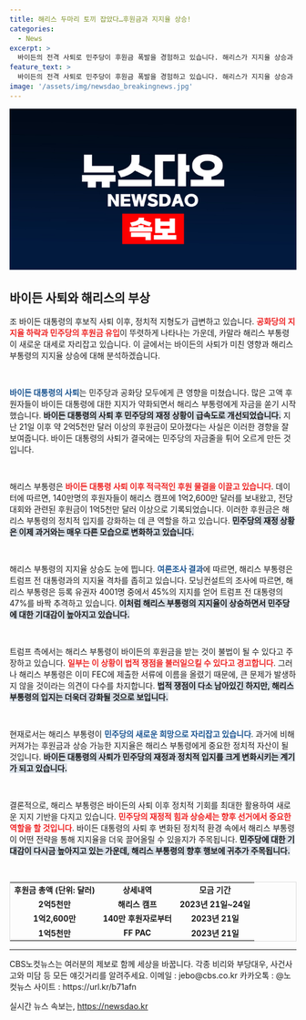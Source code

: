 ```yaml
---
title: 해리스 두마리 토끼 잡았다…후원금과 지지율 상승!
categories:
  - News
excerpt: >
  바이든의 전격 사퇴로 민주당이 후원금 폭발을 경험하고 있습니다. 해리스가 지지율 상승과 함께 2억5천만 달러 이상을 모금하며, 공화당의 기세를 꺾었습니다. 법적 논란 속에서도 민주당은 준수한 자금력을 확보하여 쩐의 전쟁에 나설 준비가 되어 있습니다.
feature_text: >
  바이든의 전격 사퇴로 민주당이 후원금 폭발을 경험하고 있습니다. 해리스가 지지율 상승과 함께 2억5천만 달러 이상을 모금하며, 공화당의 기세를 꺾었습니다. 법적 논란 속에서도 민주당은 준수한 자금력을 확보하여 쩐의 전쟁에 나설 준비가 되어 있습니다.
image: '/assets/img/newsdao_breakingnews.jpg'
---
```


<p><img src="/assets/img/newsdao_breakingnews.jpg" alt="koreaapp 속보" /></p>

<h2 data-ke-size="size26">바이든 사퇴와 해리스의 부상</h2>

<p data-ke-size="size16">조 바이든 대통령의 후보직 사퇴 이후, 정치적 지형도가 급변하고 있습니다. <b><span style="color: #ee2323;">공화당의 지지율 하락과 민주당의 후원금 유입</span></b>이 뚜렷하게 나타나는 가운데, 카말라 해리스 부통령이 새로운 대세로 자리잡고 있습니다. 이 글에서는 바이든의 사퇴가 미친 영향과 해리스 부통령의 지지율 상승에 대해 분석하겠습니다.</p>

<p data-ke-size="size16">&nbsp;</p>

<p><b><span style="color: #1a5490;">바이든 대통령의 사퇴</span></b>는 민주당과 공화당 모두에게 큰 영향을 미쳤습니다. 많은 고액 후원자들이 바이든 대통령에 대한 지지가 약화되면서 해리스 부통령에게 자금을 쏟기 시작했습니다. <b><span style="background-color: #21538527;">바이든 대통령의 사퇴 후 민주당의 재정 상황이 급속도로 개선되었습니다.</span></b> 지난 21일 이후 약 2억5천만 달러 이상의 후원금이 모아졌다는 사실은 이러한 경향을 잘 보여줍니다. 바이든 대통령의 사퇴가 결국에는 민주당의 자금줄을 튀어 오르게 만든 것입니다.</p>

<p data-ke-size="size16">&nbsp;</p>

<p>해리스 부통령은 <b><span style="color: #ee2323;">바이든 대통령 사퇴 이후 적극적인 후원 물결을 이끌고 있습니다</span></b>. 데이터에 따르면, 140만명의 후원자들이 해리스 캠프에 1억2,600만 달러를 보내왔고, 전당대회와 관련된 후원금이 1억5천만 달러 이상으로 기록되었습니다. 이러한 후원금은 해리스 부통령의 정치적 입지를 강화하는 데 큰 역할을 하고 있습니다. <b><span style="background-color: #21538527;">민주당의 재정 상황은 이제 과거와는 매우 다른 모습으로 변화하고 있습니다.</span></b> </p>

<p data-ke-size="size16">&nbsp;</p>

<p>해리스 부통령의 지지율 상승도 눈에 띕니다. <b><span style="color: #1a5490;">여론조사 결과</span></b>에 따르면, 해리스 부통령은 트럼프 전 대통령과의 지지율 격차를 좁히고 있습니다. 모닝컨설트의 조사에 따르면, 해리스 부통령은 등록 유권자 4001명 중에서 45%의 지지를 얻어 트럼프 전 대통령의 47%를 바짝 추격하고 있습니다. <b><span style="background-color: #21538527;">이처럼 해리스 부통령의 지지율이 상승하면서 민주당에 대한 기대감이 높아지고 있습니다.</span></b></p>

<p data-ke-size="size16">&nbsp;</p>

<p>트럼프 측에서는 해리스 부통령이 바이든의 후원금을 받는 것이 불법이 될 수 있다고 주장하고 있습니다. <b><span style="color: #ee2323;">일부는 이 상황이 법적 쟁점을 불러일으킬 수 있다고 경고합니다</span></b>. 그러나 해리스 부통령은 이미 FEC에 제출한 서류에 이름을 올렸기 때문에, 큰 문제가 발생하지 않을 것이라는 의견이 다수를 차지합니다. <b><span style="background-color: #21538527;">법적 쟁점이 다소 남아있긴 하지만, 해리스 부통령의 입지는 더욱더 강화될 것으로 보입니다.</span></b></p>

<p data-ke-size="size16">&nbsp;</p>

<p>현재로서는 해리스 부통령이 <b><span style="color: #1a5490;">민주당의 새로운 희망으로 자리잡고 있습니다</span></b>. 과거에 비해 커져가는 후원금과 상승 가능한 지지율은 해리스 부통령에게 중요한 정치적 자산이 될 것입니다. <b><span style="background-color: #21538527;">바이든 대통령의 사퇴가 민주당의 재정과 정치적 입지를 크게 변화시키는 계기가 되고 있습니다.</span></b></p>

<p data-ke-size="size16">&nbsp;</p>

<p>결론적으로, 해리스 부통령은 바이든의 사퇴 이후 정치적 기회를 최대한 활용하여 새로운 지지 기반을 다지고 있습니다. <b><span style="color: #ee2323;">민주당의 재정적 힘과 상승세는 향후 선거에서 중요한 역할을 할 것입니다</span></b>. 바이든 대통령의 사퇴 후 변화된 정치적 환경 속에서 해리스 부통령이 어떤 전략을 통해 지지율을 더욱 끌어올릴 수 있을지가 주목됩니다. <b><span style="background-color: #21538527;">민주당에 대한 기대감이 다시금 높아지고 있는 가운데, 해리스 부통령의 향후 행보에 귀추가 주목됩니다.</span></b></p>

<p><br></p>

<table style="width: 100%; border: 1px solid #ddd;">
<tr>
<td style="text-align: center; height: 17px;"><b>후원금 총액 (단위: 달러)</b></td>
<td style="text-align: center; height: 17px;"><b>상세내역</b></td>
<td style="text-align: center; height: 17px;"><b>모금 기간</b></td>
</tr>
<tr>
<td style="text-align: center; height: 17px;"><b>2억5천만</b></td>
<td style="text-align: center; height: 17px;"><b>해리스 캠프</b></td>
<td style="text-align: center; height: 17px;"><b>2023년 21일~24일</b></td>
</tr>
<tr>
<td style="text-align: center; height: 17px;"><b>1억2,600만</b></td>
<td style="text-align: center; height: 17px;"><b>140만 후원자로부터</b></td>
<td style="text-align: center; height: 17px;"><b>2023년 21일</b></td>
</tr>
<tr>
<td style="text-align: center; height: 17px;"><b>1억5천만</b></td>
<td style="text-align: center; height: 17px;"><b>FF PAC</b></td>
<td style="text-align: center; height: 17px;"><b>2023년 21일</b></td>
</tr>
</table>

<hr>

<p data-ke-size="size16">CBS노컷뉴스는 여러분의 제보로 함께 세상을 바꿉니다. 각종 비리와 부당대우, 사건사고와 미담 등 모든 얘깃거리를 알려주세요. 이메일 : jebo@cbs.co.kr 카카오톡 : @노컷뉴스 사이트 : https://url.kr/b71afn</p>
실시간 뉴스 속보는, <a href="https://newsdao.kr" rel="dofollow">https://newsdao.kr</a>


